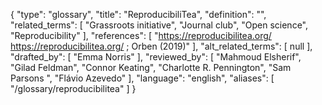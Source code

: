 {
    "type": "glossary",
    "title": "ReproducibiliTea",
    "definition": "",
    "related_terms": [
        "Grassroots initiative",
        "Journal club",
        "Open science",
        "Reproducibility"
    ],
    "references": [
        "https://reproducibilitea.org/ https://reproducibilitea.org/ ; Orben (2019)"
    ],
    "alt_related_terms": [
        null
    ],
    "drafted_by": [
        "Emma Norris"
    ],
    "reviewed_by": [
        "Mahmoud Elsherif",
        "Gilad Feldman",
        "Connor Keating",
        "Charlotte R. Pennington",
        "Sam Parsons ",
        "Flávio Azevedo"
    ],
    "language": "english",
    "aliases": [
        "/glossary/reproducibilitea"
    ]
}
